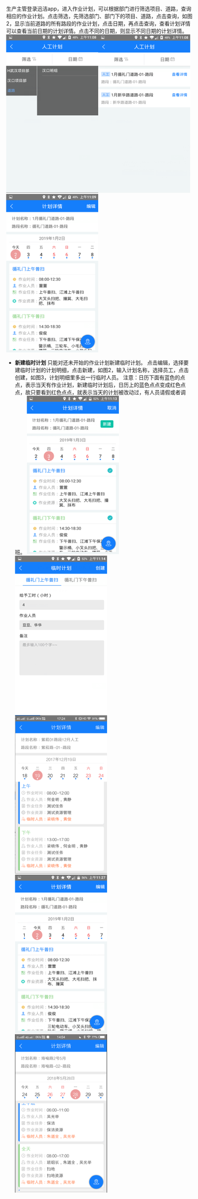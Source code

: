 生产主管登录迅洁app，进入作业计划，可以根据部门进行筛选项目、道路，查询相应的作业计划。点击筛选，先筛选部门、部门下的项目、道路，点击查询，如图2，显示当前道路的所有路段的作业计划，点击日期，再点击查询，查看计划详情可以查看当前日期的计划详情。点击不同的日期，则显示不同日期的计划详情。
![](images/1040-1.png)![](images/1041-1.png)![](images/1042-1.png)

* **新建临时计划**
只能对还未开始的作业计划新建临时计划。
点击编辑，选择要建临时计划的计划明细，点击新建，如图2，输入计划名称，选择员工，点击创建，如图3，计划明细里多出一行临时人员。
注意：日历下面有蓝色的点点，表示当天有作业计划，新建临时计划后，日历上的蓝色点点变成红色点点，故只要看到红色点点，就表示当天的计划被改动过，有人员请假或者调班。
![](images/1043-1.png)![](images/1044-1.png)![](images/1045-1.png)![](images/1046-1.png)![](images/1047-1.png)

